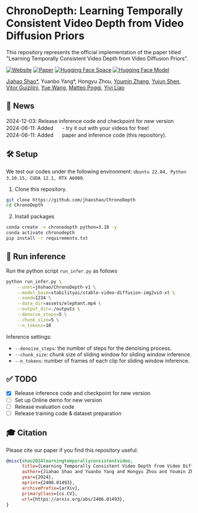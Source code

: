 # ChronoDepth: Learning Temporally Consistent Video Depth from Video Diffusion Priors

This repository represents the official implementation of the paper titled "Learning Temporally Consistent Video Depth from Video Diffusion Priors".

[![Website](https://img.shields.io/website?url=https%3A%2F%2Fjhaoshao.github.io%2FChronoDepth%2F&up_message=ChronoDepth&up_color=blue&style=flat&logo=timescale&logoColor=%23FFDC0F)](https://xdimlab.github.io/ChronoDepth/) [![Paper](https://img.shields.io/badge/arXiv-PDF-b31b1b)](https://arxiv.org/abs/2406.01493) [![Hugging Face Space](https://img.shields.io/badge/🤗%20Hugging%20Face-Space-yellow)](https://huggingface.co/spaces/jhshao/ChronoDepth)
[![Hugging Face Model](https://img.shields.io/badge/🤗%20Hugging%20Face-Model-green)](https://huggingface.co/jhshao/ChronoDepth-v1)

[Jiahao Shao*](https://jhaoshao.github.io/), Yuanbo Yang*, Hongyu Zhou, [Youmin Zhang](https://youmi-zym.github.io/),  [Yujun Shen](https://shenyujun.github.io/), [Vitor Guizilini](https://vitorguizilini.github.io/), [Yue Wang](https://yuewang.xyz/), [Matteo Poggi](https://mattpoggi.github.io/), [Yiyi Liao](https://yiyiliao.github.io/ )

## 📢 News
2024-12-03: Release inference code and checkpoint for new version <a href="https://huggingface.co/jhshao/ChronoDepth-v1"><img src="https://img.shields.io/badge/🤗%20Hugging%20Face-Model-green" height="16"></a><br>
2024-06-11: Added <a href="https://huggingface.co/spaces/jhshao/ChronoDepth"><img src="https://img.shields.io/badge/🤗%20Hugging%20Face-Space-yellow" height="16"></a> - try it out with your videos for free!<br>
2024-06-11: Added <a href="https://arxiv.org/abs/2406.01493"><img src="https://img.shields.io/badge/arXiv-PDF-b31b1b" height="16"></a> paper and inference code (this repository).


## 🛠️ Setup
We test our codes under the following environment: `Ubuntu 22.04, Python 3.10.15, CUDA 12.1, RTX A6000`.
1. Clone this repository.
```bash
git clone https://github.com/jhaoshao/ChronoDepth
cd ChronoDepth
```
2. Install packages
```bash
conda create -n chronodepth python=3.10 -y
conda activate chronodepth
pip install -r requirements.txt
```

## 🚀 Run inference
Run the python script `run_infer.py` as follows
```bash
python run_infer.py \
    --unet=jhshao/ChronoDepth-v1 \
    --model_base=stabilityai/stable-video-diffusion-img2vid-xt \
    --seed=1234 \
    --data_dir=assets/elephant.mp4 \
    --output_dir=./outputs \
    --denoise_steps=5 \
    --chunk_size=5 \
    --n_tokens=10
```
Inference settings:
- `--denoise_steps`: the number of steps for the denoising process.
- `--chunk_size`: chunk size of sliding window for sliding window inference.
- `--n_tokens`: number of frames of each clip for sliding window inference.

## ✅ TODO
- [x] Release inference code and checkpoint for new version
- [ ] Set up Online demo for new version
- [ ] Release evaluation code
- [ ] Release training code & dataset preparation

## 🎓 Citation

Please cite our paper if you find this repository useful:

```bibtex
@misc{shao2024learningtemporallyconsistentvideo,
      title={Learning Temporally Consistent Video Depth from Video Diffusion Priors}, 
      author={Jiahao Shao and Yuanbo Yang and Hongyu Zhou and Youmin Zhang and Yujun Shen and Vitor Guizilini and Yue Wang and Matteo Poggi and Yiyi Liao},
      year={2024},
      eprint={2406.01493},
      archivePrefix={arXiv},
      primaryClass={cs.CV},
      url={https://arxiv.org/abs/2406.01493}, 
}
```